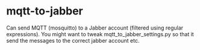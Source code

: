 mqtt-to-jabber
==============

Can send MQTT (mosquitto) to a Jabber account (filtered using regular expressions).
You might want to tweak mqtt_to_jabber_settings.py so that it send the messages to the correct jabber account etc.
